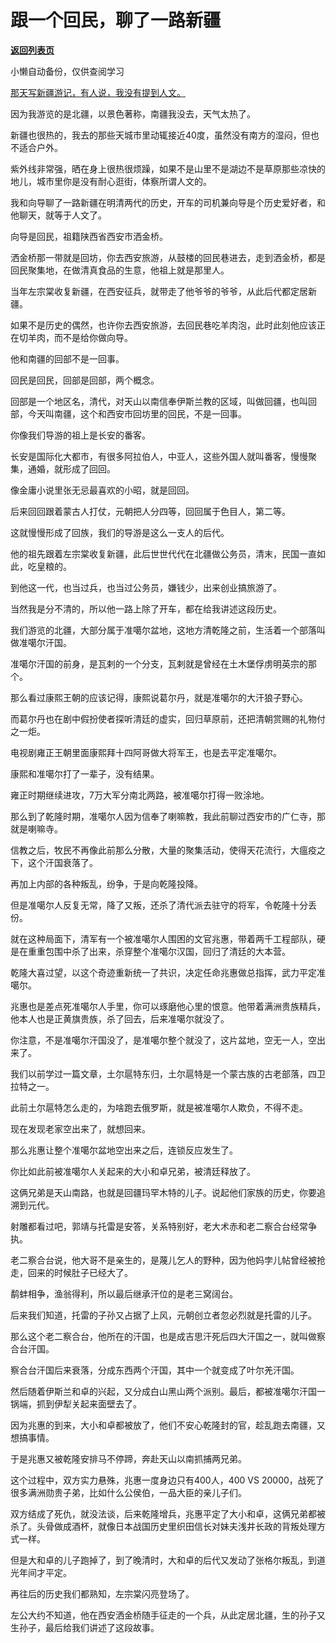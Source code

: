 # 跟一个回民，聊了一路新疆

[**返回列表页**](/gzh/记忆承载3)

小懒自动备份，仅供查阅学习

[那天写新疆游记，有人说，我没有提到人文。  
](http://mp.weixin.qq.com/s?__biz=MzU0MjYwNDU2Mw==&mid=2247511815&idx=1&sn=bea0761ce3c6f26866481bf857becba4&chksm=fb1ac37bcc6d4a6dfd4680a11164b440f6dada7e546b63bb2c8fa145d175e04f551472766075&scene=21#wechat_redirect)

因为我游览的是北疆，以景色著称，南疆我没去，天气太热了。

新疆也很热的，我去的那些天城市里动辄接近40度，虽然没有南方的湿闷，但也不适合户外。

紫外线非常强，晒在身上很热很烦躁，如果不是山里不是湖边不是草原那些凉快的地儿，城市里你是没有耐心逛街，体察所谓人文的。  

我和向导聊了一路新疆在明清两代的历史，开车的司机兼向导是个历史爱好者，和他聊天，就等于人文了。  

向导是回民，祖籍陕西省西安市洒金桥。  

洒金桥那一带就是回坊，你去西安旅游，从鼓楼的回民巷进去，走到洒金桥，都是回民聚集地，在做清真食品的生意，他祖上就是那里人。

当年左宗棠收复新疆，在西安征兵，就带走了他爷爷的爷爷，从此后代都定居新疆。  

如果不是历史的偶然，也许你去西安旅游，去回民巷吃羊肉泡，此时此刻他应该正在切羊肉，而不是给你做向导。  

他和南疆的回部不是一回事。

回民是回民，回部是回部，两个概念。

回部是一个地区名，清代，对天山以南信奉伊斯兰教的区域，叫做回疆，也叫回部，今天叫南疆，这个和西安市回坊里的回民，不是一回事。

你像我们导游的祖上是长安的番客。

长安是国际化大都市，有很多阿拉伯人，中亚人，这些外国人就叫番客，慢慢聚集，通婚，就形成了回回。

像金庸小说里张无忌最喜欢的小昭，就是回回。  

后来回回跟着蒙古人打仗，元朝把人分四等，回回属于色目人，第二等。  

这就慢慢形成了回族，我们的导游是这么一支人的后代。

他的祖先跟着左宗棠收复新疆，此后世世代代在北疆做公务员，清末，民国一直如此，吃皇粮的。

到他这一代，也当过兵，也当过公务员，嫌钱少，出来创业搞旅游了。

当然我是分不清的，所以他一路上除了开车，都在给我讲述这段历史。  

我们游览的北疆，大部分属于准噶尔盆地，这地方清乾隆之前，生活着一个部落叫做准噶尔汗国。

准噶尔汗国的前身，是瓦剌的一个分支，瓦剌就是曾经在土木堡俘虏明英宗的那个。

那么看过康熙王朝的应该记得，康熙说葛尔丹，就是准噶尔的大汗狼子野心。  

而葛尔丹也在剧中假扮使者探听清廷的虚实，回归草原前，还把清朝赏赐的礼物付之一炬。

电视剧雍正王朝里面康熙拜十四阿哥做大将军王，也是去平定准噶尔。

康熙和准噶尔打了一辈子，没有结果。

雍正时期继续进攻，7万大军分南北两路，被准噶尔打得一败涂地。

那么到了乾隆时期，准噶尔人因为信奉了喇嘛教，我此前聊过西安市的广仁寺，那就是喇嘛寺。

信教之后，牧民不再像此前那么分散，大量的聚集活动，使得天花流行，大瘟疫之下，这个汗国衰落了。

再加上内部的各种叛乱，纷争，于是向乾隆投降。

但是准噶尔人反复无常，降了又叛，还杀了清代派去驻守的将军，令乾隆十分丢份。

就在这种局面下，清军有一个被准噶尔人围困的文官兆惠，带着两千工程部队，硬是在重重包围中杀了出来，杀穿整个准噶尔汉国，回归了清廷的大本营。

乾隆大喜过望，以这个奇迹重新统一了共识，决定任命兆惠做总指挥，武力平定准噶尔。

兆惠也是差点死准噶尔人手里，你可以琢磨他心里的恨意。他带着满洲贵族精兵，他本人也是正黄旗贵族，杀了回去，后来准噶尔就没了。

你注意，不是准噶尔汗国没了，是准噶尔整个就没了，这片盆地，空无一人，空出来了。

我们以前学过一篇文章，土尔扈特东归，土尔扈特是一个蒙古族的古老部落，四卫拉特之一。

此前土尔扈特怎么走的，为啥跑去俄罗斯，就是被准噶尔人欺负，不得不走。  

现在发现老家空出来了，就想回来。

那么兆惠让整个准噶尔盆地空出来之后，连锁反应发生了。  

你比如此前被准噶尔人关起来的大小和卓兄弟，被清廷释放了。

这俩兄弟是天山南路，也就是回疆玛罕木特的儿子。说起他们家族的历史，你要追溯到元代。

射雕都看过吧，郭靖与托雷是安答，关系特别好，老大术赤和老二察合台经常争执。

老二察合台说，他大哥不是亲生的，是蔑儿乞人的野种，因为他妈孛儿帖曾经被抢走，回来的时候肚子已经大了。

鹬蚌相争，渔翁得利，所以最后继承汗位的是老三窝阔台。

后来我们知道，托雷的子孙又占据了上风，元朝创立者忽必烈就是托雷的儿子。

那么这个老二察合台，他所在的汗国，也是成吉思汗死后四大汗国之一，就叫做察合台汗国。  

察合台汗国后来衰落，分成东西两个汗国，其中一个就变成了叶尔羌汗国。

然后随着伊斯兰和卓的兴起，又分成白山黑山两个派别。最后，都被准噶尔汗国一锅端，抓到伊犁关起来面壁去了。

因为兆惠的到来，大小和卓都被放了，他们不安心乾隆封的官，趁乱跑去南疆，又想搞事情。  

于是兆惠又被乾隆安排马不停蹄，奔赴天山以南抓捕两兄弟。

这个过程中，双方实力悬殊，兆惠一度身边只有400人，400 VS 20000，战死了很多满洲勋贵子弟，比如什么公侯伯，一品大臣的亲儿子们。

双方结成了死仇，就没法谈，后来乾隆增兵，兆惠平定了大小和卓，这俩兄弟都被杀了。头骨做成酒杯，就像日本战国历史里织田信长对妹夫浅井长政的背叛处理方式一样。

但是大和卓的儿子跑掉了，到了晚清时，大和卓的后代又发动了张格尔叛乱，到道光年间才平定。  

再往后的历史我们都熟知，左宗棠闪亮登场了。  

左公大约不知道，他在西安洒金桥随手征走的一个兵，从此定居北疆，生的孙子又生孙子，最后给我们讲述了这段故事。

